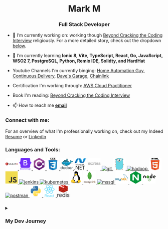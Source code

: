 <h1 align="center">Mark M</h1>
<h3 align="center"> Full Stack Developer</h3>

- 🔭 I’m currently working on:  working though [Beyond Cracking the Coding Interview](https://start.interviewing.io/beyond-ctci/part-i-preface/what-is-this-book) religiously. For a more detailed story, check out the dropdown [below](https://github.com/markwmc/markwmc/blob/main/README.md#my-dev-journey).

- 🌱 I’m currently learning **Ionic 8, Vite, TypeScript, React, Go, JavaScript, WSO2 7, PostgreSQL, Python, Remix IDE, Solidty, and HardHat**

-  Youtube Channels I'm currently binging: [Home Automation Guy](https://www.youtube.com/@HomeAutomationGuy), [Continuous Delivery](https://www.youtube.com/@ContinuousDelivery), [Dave's Garage](https://www.youtube.com/@DavesGarage), [Chainlink](https://www.youtube.com/@chainlink)

-  Certification I'm working through: [AWS Cloud Practitioner](https://skillbuilder.aws/)

-  Book I'm reading: [Beyond Cracking the Coding Interview](https://start.interviewing.io/beyond-ctci/part-i-preface/what-is-this-book)

- 📫 How to reach me **[email](mark.mcclallen1@gmail.com)**

<h3 align="left">Connect with me:</h3>
<p align="left"> 
</p>


For an overview of what I'm professionally working on, check out my Indeed [Resume](https://profile.indeed.com/p/markm-ug6dzno/) or [LinkedIn](https://www.linkedin.com/in/mark-m1/)

<h3 align="left">Languages and Tools:</h3>
<p align="left"> <a href="https://angular.io" target="_blank" rel="noreferrer"> <img src="https://raw.githubusercontent.com/devicons/devicon/master/icons/angularjs/angularjs-original-wordmark.svg" alt="angularjs" width="40" height="40"/> </a> <a href="https://getbootstrap.com" target="_blank" rel="noreferrer"> <img src="https://raw.githubusercontent.com/devicons/devicon/master/icons/bootstrap/bootstrap-plain-wordmark.svg" alt="bootstrap" width="40" height="40"/> </a> <a href="https://www.w3schools.com/cs/" target="_blank" rel="noreferrer"> <img src="https://raw.githubusercontent.com/devicons/devicon/master/icons/csharp/csharp-original.svg" alt="csharp" width="40" height="40"/> </a> <a href="https://www.w3schools.com/css/" target="_blank" rel="noreferrer"> <img src="https://raw.githubusercontent.com/devicons/devicon/master/icons/css3/css3-original-wordmark.svg" alt="css3" width="40" height="40"/> </a> <a href="https://www.docker.com/" target="_blank" rel="noreferrer"> <img src="https://raw.githubusercontent.com/devicons/devicon/master/icons/docker/docker-original-wordmark.svg" alt="docker" width="40" height="40"/> </a> <a href="https://dotnet.microsoft.com/" target="_blank" rel="noreferrer"> <img src="https://raw.githubusercontent.com/devicons/devicon/master/icons/dot-net/dot-net-original-wordmark.svg" alt="dotnet" width="40" height="40"/> </a> <a href="https://expressjs.com" target="_blank" rel="noreferrer"> <img src="https://raw.githubusercontent.com/devicons/devicon/master/icons/express/express-original-wordmark.svg" alt="express" width="40" height="40"/> </a> <a href="https://git-scm.com/" target="_blank" rel="noreferrer"> <img src="https://www.vectorlogo.zone/logos/git-scm/git-scm-icon.svg" alt="git" width="40" height="40"/> </a> <a href="https://golang.org" target="_blank" rel="noreferrer"> <img src="https://raw.githubusercontent.com/devicons/devicon/master/icons/go/go-original.svg" alt="go" width="40" height="40"/> </a> <a href="https://hadoop.apache.org/" target="_blank" rel="noreferrer"> <img src="https://www.vectorlogo.zone/logos/apache_hadoop/apache_hadoop-icon.svg" alt="hadoop" width="40" height="40"/> </a> <a href="https://www.w3.org/html/" target="_blank" rel="noreferrer"> <img src="https://raw.githubusercontent.com/devicons/devicon/master/icons/html5/html5-original-wordmark.svg" alt="html5" width="40" height="40"/> </a> <a href="https://developer.mozilla.org/en-US/docs/Web/JavaScript" target="_blank" rel="noreferrer"> <img src="https://raw.githubusercontent.com/devicons/devicon/master/icons/javascript/javascript-original.svg" alt="javascript" width="40" height="40"/> </a> <a href="https://www.jenkins.io" target="_blank" rel="noreferrer"> <img src="https://www.vectorlogo.zone/logos/jenkins/jenkins-icon.svg" alt="jenkins" width="40" height="40"/> </a> <a href="https://kubernetes.io" target="_blank" rel="noreferrer"> <img src="https://www.vectorlogo.zone/logos/kubernetes/kubernetes-icon.svg" alt="kubernetes" width="40" height="40"/> </a> <a href="https://www.linux.org/" target="_blank" rel="noreferrer"> <img src="https://raw.githubusercontent.com/devicons/devicon/master/icons/linux/linux-original.svg" alt="linux" width="40" height="40"/> </a> <a href="https://www.mongodb.com/" target="_blank" rel="noreferrer"> <img src="https://raw.githubusercontent.com/devicons/devicon/master/icons/mongodb/mongodb-original-wordmark.svg" alt="mongodb" width="40" height="40"/> </a> <a href="https://www.microsoft.com/en-us/sql-server" target="_blank" rel="noreferrer"> <img src="https://www.svgrepo.com/show/303229/microsoft-sql-server-logo.svg" alt="mssql" width="40" height="40"/> </a> <a href="https://www.mysql.com/" target="_blank" rel="noreferrer"> <img src="https://raw.githubusercontent.com/devicons/devicon/master/icons/mysql/mysql-original-wordmark.svg" alt="mysql" width="40" height="40"/> </a> <a href="https://www.nginx.com" target="_blank" rel="noreferrer"> <img src="https://raw.githubusercontent.com/devicons/devicon/master/icons/nginx/nginx-original.svg" alt="nginx" width="40" height="40"/> </a> <a href="https://nodejs.org" target="_blank" rel="noreferrer"> <img src="https://raw.githubusercontent.com/devicons/devicon/master/icons/nodejs/nodejs-original-wordmark.svg" alt="nodejs" width="40" height="40"/> </a> <a href="https://postman.com" target="_blank" rel="noreferrer"> <img src="https://www.vectorlogo.zone/logos/getpostman/getpostman-icon.svg" alt="postman" width="40" height="40"/> </a> <a href="https://www.python.org" target="_blank" rel="noreferrer"> <img src="https://raw.githubusercontent.com/devicons/devicon/master/icons/python/python-original.svg" alt="python" width="40" height="40"/> </a> <a href="https://reactjs.org/" target="_blank" rel="noreferrer"> <img src="https://raw.githubusercontent.com/devicons/devicon/master/icons/react/react-original-wordmark.svg" alt="react" width="40" height="40"/> </a> <a href="https://redis.io" target="_blank" rel="noreferrer"> <img src="https://raw.githubusercontent.com/devicons/devicon/master/icons/redis/redis-original-wordmark.svg" alt="redis" width="40" height="40"/> </a> </p>

<h3></h3>

<details>
  <summary><h3>My Dev Journey</h3></summary>

  9/5/2025 I Learned about the WARN Act and how quickly companies can move from acquisition and "discussing employee integration" to deciding to rm -rf /github.com/${aquiredCompany} due to "redundancy". I anticipated this would happen and started working through and following the plan in [Beyond Cracking the Coding Interview](https://start.interviewing.io/beyond-ctci/part-i-preface/what-is-this-book). 
  
  Well. 2 years already. I'm finally getting the hang of this. and by this I mean the constant change, constant pivoting, constant switching from starting new projects and features, throwing all the work away, actually creating new products and features, to debugging legacy systems in the same sprint. I owe it all to my mentors, my work ethic, and an intelligent use of ChatGPT. This year I am going to  be working on moving into the blockchain space. 

Although I'm using dozens of tools and a few languages and frameworks; I believe my greatest skill that I've developed is patience. I am not a frameworker, I am not a React Developer, I may be something similar to a Systems Developer; but most importanly I am someone that utilizes whatever tools and languages necessary to solve simple and complex problems, and I'm confident enough to take on these problems even thought I may not have prior experience with them. 
  
  Starting out in the GIS field there were a lot of out of the box tools and features.
I never believed I would need dev experience until about 5 years ago. The concept of
learning programming was terrifying, and even though I had taken some college courses
and dabbled with various free coding sites, I put off diving in until Jan 2023. The
catalysts were automation and survival. The company I worked with had contracted out
a lot of my work to a SaaS. My job became much easier - basically reviewing the work of the Saas,
 and I quickly realized that the entire project could be automated. My time was limited.
Additionally, my career progression had hit a wall. With no programming skills; I was becoming obsolete. 
So, I left my job, took out personal loans, and learned as much as I could as fast as I could from anyone who would give
me the time. Since then I've fully immersed myself in all things tech. Leaving no stones unturned. I'm just starting out,
but I am using my life experience to facilitate the process.

  I had to break through so many assumptions and limiting beliefs to get to this point. Now that I am here, my whole perspective of the physical and virtual world has changed. I can never go back, nor do I want to. What started out as a desperate attempt to stay valuable has turned into a quest for something. I'm not quite sure where this will lead. 
  
  What surprised me the most about development is the creativity required. It's one thing to start a small app project and maintain it on a github repo. Learning multiple codebases in JavaScript with multiple JS libraries and dependencies, then writing a Go middleware program to interface with it and external apis to send request bodies that contain patient data to redirects and sign in pages is a whole new level of abstraction that I've never encountered before.

  The next surprise was the complexity of CI/CD. With different environments, to Docker, Kubernetes, Artifactory, Jenkins, just to name a few, has forced me to upskill at an incredible pace. I am learning how to focus on the bare minimum needed to accomplish the task, then go back on my own time to build a better foundation. 

 I have also learned just how vulnerable everything is. Coming from a military background I have learned just how vulnerable our physical world is, as well as our country, and now I have a better understanding of cybersecurity as well.

  While I don't have a preference where I work/ what I learn for now; on my own time I'm interested in learning robotics, ML/LLM, and how we can utilize those for physical security, and space exploration/mining/habitation. 


  
  
</details>
